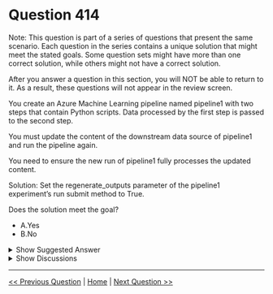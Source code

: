 # Question 414

Note: This question is part of a series of questions that present the same scenario. Each question in the series contains a unique solution that might meet the stated goals. Some question sets might have more than one correct solution, while others might not have a correct solution.

After you answer a question in this section, you will NOT be able to return to it. As a result, these questions will not appear in the review screen.

You create an Azure Machine Learning pipeline named pipeline1 with two steps that contain Python scripts. Data processed by the first step is passed to the second step.

You must update the content of the downstream data source of pipeline1 and run the pipeline again.

You need to ensure the new run of pipeline1 fully processes the updated content.

Solution: Set the regenerate_outputs parameter of the pipeline1 experiment’s run submit method to True.

Does the solution meet the goal?

* A.Yes
* B.No

<details>
  <summary>Show Suggested Answer</summary>

  <strong>A</strong><br>

</details>

<details>
  <summary>Show Discussions</summary>

<blockquote><p><strong>VeraKo</strong> <code>(Wed 10 Jul 2024 11:53)</code> - <em>Upvotes: 1</em></p><p>The answer is Yes
&quot;regenerate_outputs: Whether to force regeneration of all step outputs and disallow data reuse for this run, default is False.&quot;

https://learn.microsoft.com/en-us/python/api/azureml-pipeline-core/azureml.pipeline.core.pipeline.pipeline?view=azure-ml-py&amp;viewFallbackFrom=azure-ml-pyregenerate_outputs</p></blockquote>
<blockquote><p><strong>Piddi</strong> <code>(Sat 29 Apr 2023 20:51)</code> - <em>Upvotes: 2</em></p><p>Answer is Correct:
https://learn.microsoft.com/en-us/python/api/azureml-pipeline-core/azureml.pipeline.core.pipeline.pipeline?view=azure-ml-py
regenerate_outputs
bool
default value: False
Indicates whether to force regeneration of all step outputs and disallow data reuse for this run. If False, this run may reuse results from previous runs and subsequent runs may reuse the results of this run.</p></blockquote>
<blockquote><p><strong>gogo12</strong> <code>(Fri 31 Mar 2023 17:47)</code> - <em>Upvotes: 2</em></p><p>this should be no</p></blockquote>
<blockquote><p><strong>Piddi</strong> <code>(Sat 29 Apr 2023 20:52)</code> - <em>Upvotes: 1</em></p><p>The Answers is A.</p></blockquote>
<blockquote><p><strong>sap_dg</strong> <code>(Wed 29 Mar 2023 03:08)</code> - <em>Upvotes: 1</em></p><p>Correct</p></blockquote>

</details>

---

[<< Previous Question](question_413.md) | [Home](/index.md) | [Next Question >>](question_415.md)

